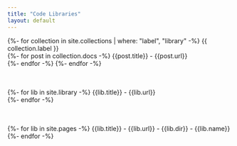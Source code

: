 ```yaml
---
title: "Code Libraries"
layout: default
---
```


{%- for collection in site.collections | where: "label", "library" -%}
    {{ collection.label }}<br />
    {%- for post in collection.docs -%}
        {{post.title}} - {{post.url}}<br />
    {%- endfor -%}
{%- endfor -%}
<br />
<br />
<br />

{%- for lib in site.library -%}
    {{lib.title}} - {{lib.url}}<br />
{%- endfor -%}
<br />
<br />
<br />

{%- for lib in site.pages -%}
    {{lib.title}} - {{lib.url}} - {{lib.dir}} - {{lib.name}}<br />
{%- endfor -%}
